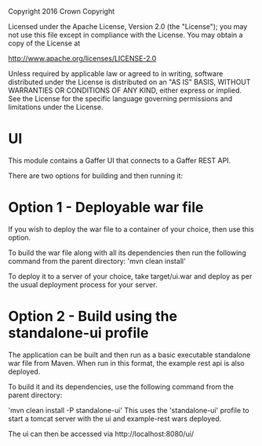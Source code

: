 Copyright 2016 Crown Copyright

Licensed under the Apache License, Version 2.0 (the "License");
you may not use this file except in compliance with the License.
You may obtain a copy of the License at

  http://www.apache.org/licenses/LICENSE-2.0

Unless required by applicable law or agreed to in writing, software
distributed under the License is distributed on an "AS IS" BASIS,
WITHOUT WARRANTIES OR CONDITIONS OF ANY KIND, either express or implied.
See the License for the specific language governing permissions and
limitations under the License.


UI
============
This module contains a Gaffer UI that connects to a Gaffer REST API.

There are two options for building and then running it:

Option 1 - Deployable war file
==============================

If you wish to deploy the war file to a container of your choice, then use this option.

To build the war file along with all its dependencies then run the following command from the parent directory:
'mvn clean install'

To deploy it to a server of your choice, take target/ui.war and deploy as per the usual deployment process for your server.


Option 2 - Build using the standalone-ui profile
=============================================

The application can be built and then run as a basic executable standalone war file from Maven. When run in this format, the example rest api is also deployed.

To build it and its dependencies, use the following command from the parent directory:

'mvn clean install -P standalone-ui'
This uses the 'standalone-ui' profile to start a tomcat server with the ui  and example-rest wars deployed.

The ui can then be accessed via http://localhost:8080/ui/

